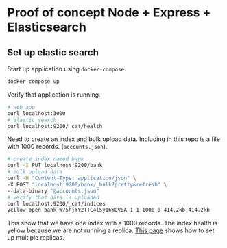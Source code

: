 # Proof of concept Node + Express + Elasticsearch

## Set up elastic search

Start up application using `docker-compose`.
```bash
docker-compose up
```

Verify that application is running.
```bash
# web app
curl localhost:3000
# elastic search
curl localhost:9200/_cat/health
```

Need to create an index and bulk upload data. Including in this repo is a file with 1000 records. (`accounts.json`).
```bash
# create index named bank
curl -X PUT localhost:9200/bank
# bulk upload data
curl -H "Content-Type: application/json" \ 
-X POST "localhost:9200/bank/_bulk?pretty&refresh" \ 
--data-binary "@accounts.json"
# verify that data is uploaded
curl localhost:9200/_cat/indices
yellow open bank W75hjYY2TTC4l5y16WQV8A 1 1 1000 0 414.2kb 414.2kb
```
This show that we have one index with a 1000 records. The index health is yellow because we are not running a replica. [This page](https://www.elastic.co/guide/en/elasticsearch/reference/current/docker.html) shows how to set up multiple replicas.